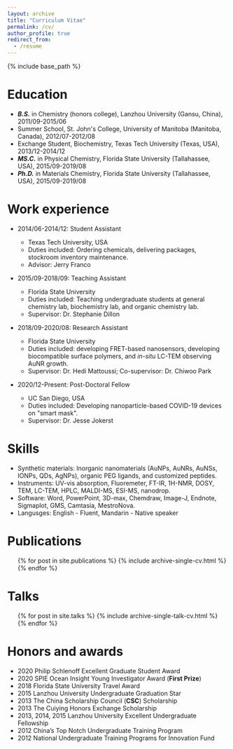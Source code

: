 ```yaml
---
layout: archive
title: "Curriculum Vitae"
permalink: /cv/
author_profile: true
redirect_from:
  - /resume
---
```


{% include base_path %}

Education
======
* ***B.S.*** in Chemistry (honors college), Lanzhou University (Gansu, China), 2011/09-2015/06
* Summer School, St. John's College, University of Manitoba (Manitoba, Canada), 2012/07-2012/08 
* Exchange Student, Biochemistry, Texas Tech University (Texas, USA), 2013/12-2014/12
* ***MS.C.*** in Physical Chemistry, Florida State University (Tallahassee, USA), 2015/09-2019/08
* ***Ph.D.*** in Materials Chemistry, Florida State University (Tallahassee, USA), 2015/09-2019/08

Work experience
======
* 2014/06-2014/12: Student Assistant
  * Texas Tech University, USA
  * Duties included: Ordering chemicals, delivering packages, stockroom inventory maintenance.
  * Advisor: Jerry Franco

* 2015/09-2018/09: Teaching Assistant
  * Florida State University
  * Duties included: Teaching undergraduate students at general chemistry lab, biochemistry lab, and organic chemistry lab.
  * Supervisor: Dr. Stephanie Dillon

* 2018/09-2020/08: Research Assistant
  * Florida State University
  * Duties included: developing FRET-based nanosensors, developing biocompatible surface polymers, and *in-situ* LC-TEM observing AuNR growth.
  * Supervisor: Dr. Hedi Mattoussi; Co-supervisor: Dr. Chiwoo Park
  
 * 2020/12-Present: Post-Doctoral Fellow
   * UC San Diego, USA
   * Duties included: Developing nanoparticle-based COVID-19 devices on "smart mask".
   * Supervisor: Dr. Jesse Jokerst
  
Skills
======
* Synthetic materials: Inorganic nanomaterials (AuNPs, AuNRs, AuNSs, IONPs, QDs, AgNPs), organic PEG ligands, and customized peptides.
* Instruments: UV-vis absorption, Fluoremeter, FT-IR, 1H-NMR, DOSY, TEM, LC-TEM, HPLC, MALDI-MS, ESI-MS, nanodrop.
* Software: Word, PowerPoint, 3D-max, Chemdraw, Image-J, Endnote, Sigmaplot, GMS, Camtasia, MestroNova.
* Langusges: English - Fluent, Mandarin - Native speaker

Publications
======
  <ul>{% for post in site.publications %}
    {% include archive-single-cv.html %}
  {% endfor %}</ul>
  
Talks
======
  <ul>{% for post in site.talks %}
    {% include archive-single-talk-cv.html %}
  {% endfor %}</ul>
  

# Honors and awards
* 2020               Philip Schlenoff Excellent Graduate Student Award
* 2020               SPIE Ocean Insight Young Investigator Award (**First Prize**)
* 2018               Florida State University Travel Award
* 2015               Lanzhou University Undergraduate Graduation Star
* 2013               The China Scholarship Council (**CSC**) Scholarship
* 2013               The Cuiying Honors Exchange Scholarship
* 2013, 2014, 2015   Lanzhou University Excellent Undergraduate Fellowship
* 2012               China’s Top Notch Undergraduate Training Program
* 2012               National Undergraduate Training Programs for Innovation Fund
